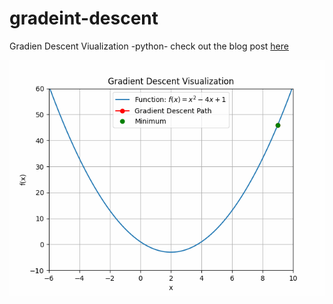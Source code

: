 # gradeint-descent

Gradien Descent Viualization -python- check out the blog post [here]()

![gradient descent](gradient_vsualization.gif)